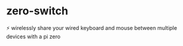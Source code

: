 # zero-switch
⚡ wirelessly share your wired keyboard and mouse between multiple devices with a pi zero
